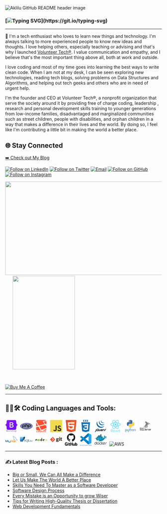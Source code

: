 <img src="https://i.imgur.com/ku0PQm2.png" alt="Aklilu GitHub README header image"> 

### [![Typing SVG](https://readme-typing-svg.demolab.com?font=Fira+Code&pause=1000&color=1A0501&width=800&lines=CALL+ME+CRAZY+BUT+I+LIKE+TO+SEE+OTHER+PEOPLE+HAPPY+AND+SUCCEEDING!)](https://git.io/typing-svg)



<hr>

🚀 I'm a tech enthusiast who loves to learn new things and technology. I'm always talking to more experienced people to know new ideas and thoughts. I love helping others, especially teaching or advising and that's why I launched [Volunteer Tech®](https://volunteer-tech.com/). 
I value communication and empathy, and I believe that's the most important thing above all, both at work and outside. <br>

I love coding and most of my time goes into learning the best ways to write clean code. When I am not at my desk, I can be seen exploring new technologies, reading tech blogs, solving problems on Data Structures and Algorithms, and helping out tech geeks and others who are in need of urgent help.

I'm the founder and CEO at Volunteer Tech®, a nonprofit organization that serve the society around it by providing free of charge coding, leadership , research and personal development skills training to younger generations from low-income families, disadvantaged and marginalized communities such as street children, people with disabilities, and orphan children in a way that makes a difference in their lives and the world. By doing so, I feel like I'm contributing a little bit in making the world a better place.


<h2 align="left">🌐 Stay Connected</h2>
<p><a href="https://volunteer-tech.com/Aklilu">➡️ Check out My Blog</a></p>
<p align="left">
  <a href="https://www.linkedin.com/in/aklilu-mandefro-messele-8a3681194/"><img title="Follow on LinkedIn" src="https://img.shields.io/badge/LinkedIn-0077B5?style=for-the-badge&logo=linkedin&logoColor=white"/></a>
  <a href="https://twitter.com/AkliluMandefro"><img title="Follow on Twitter" src="https://img.shields.io/badge/Twitter-1DA1F2?style=for-the-badge&logo=twitter&logoColor=white"/></a>
  <a href="mailto:aklilu.mandefro@volunteer-tech.com"><img title="Email" src="https://img.shields.io/badge/Gmail-D14836?style=for-the-badge&logo=gmail&logoColor=white"/></a>
  <a href="https://github.com/Aklilu-Mandefro"><img title="Follow on GitHub" src="https://img.shields.io/badge/GitHub-100000?style=for-the-badge&logo=github&logoColor=white"/></a>
  <a href="https://www.instagram.com/aklilumandefro/"><img title="Follow on Instagram" src="https://img.shields.io/badge/Instagram-E4405F?style=for-the-badge&logo=instagram&logoColor=white"/></a>
</p>

</p>
<p align="left"><img src="https://media.giphy.com/media/dWesBcTLavkZuG35MI/giphy.gif" width="600" height="300"  />&nbsp;&nbsp;&nbsp;&nbsp;&nbsp;&nbsp;<img src="https://media.giphy.com/media/M9gbBd9nbDrOTu1Mqx/giphy.gif" width="200" height="300" /></p>
<br>
<p align="left">
<a href="https://www.buymeacoffee.com/Aklilu" target="_blank"><img src="https://cdn.buymeacoffee.com/buttons/default-orange.png" alt="Buy Me A Coffee" height="41" width="174"></a>
</p>
<hr>

## 🧑‍💻🛠 Coding Languages and Tools:
<p>
 <img src="https://github.com/devicons/devicon/blob/master/icons/bootstrap/bootstrap-original-wordmark.svg" title="Bootstrap" alt="Bootstrap" width="40" height="40"/>&nbsp; 
<img src="https://github.com/devicons/devicon/blob/master/icons/php/php-original.svg" title="PHP" alt="PHP" width="40" height="40"/>&nbsp;
<img src="https://github.com/devicons/devicon/blob/master/icons/laravel/laravel-plain-wordmark.svg" title="Laravel" alt="laravel" width="40" height="40"/>&nbsp;
<img src="https://github.com/devicons/devicon/blob/master/icons/javascript/javascript-original.svg" title="JavaScript" alt="JavaScript" width="40" height="40"/>&nbsp;
<img src="https://github.com/devicons/devicon/blob/master/icons/html5/html5-original.svg" title="HTML5" alt="HTML" width="40" height="40"/>&nbsp;
<img src="https://github.com/devicons/devicon/blob/master/icons/css3/css3-plain-wordmark.svg"  title="CSS3" alt="CSS" width="40" height="40"/>&nbsp;
<img src="https://github.com/devicons/devicon/blob/master/icons/jquery/jquery-original-wordmark.svg" title="jQuery" alt="jQeury" width="40" height="40"/>&nbsp; 
<img src="https://github.com/devicons/devicon/blob/master/icons/react/react-original-wordmark.svg" title="React" alt="React " width="40" height="40"/>&nbsp; 
 <img src="https://github.com/devicons/devicon/blob/master/icons/python/python-original-wordmark.svg" title="Python" alt="Python" width="40" height="40"/>&nbsp;
 <img src="https://github.com/devicons/devicon/blob/master/icons/microsoftsqlserver/microsoftsqlserver-plain-wordmark.svg" title="Microsoft SQL"  alt="Microsoft SQL Server" width="40" height="40"/>&nbsp;
<img src="https://github.com/devicons/devicon/blob/master/icons/mysql/mysql-original-wordmark.svg" title="MySQL"  alt="MySQL" width="40" height="40"/>&nbsp;
  <img src="https://github.com/devicons/devicon/blob/master/icons/sqlite/sqlite-original-wordmark.svg" title="sqlite" alt="SQLite" width="40" height="40"/>&nbsp;  
<img src="https://github.com/devicons/devicon/blob/master/icons/nodejs/nodejs-original-wordmark.svg" title="NodeJS" alt="NodeJS" width="40" height="40"/>&nbsp;
<img src="https://github.com/devicons/devicon/blob/master/icons/git/git-original-wordmark.svg" title="Git" alt="Git" width="40" height="40"/>&nbsp;
   <img src="https://github.com/devicons/devicon/blob/master/icons/github/github-original-wordmark.svg" title="GitHub" alt="GitHub" width="40" height="40"/>&nbsp;
    <img src="https://github.com/devicons/devicon/blob/master/icons/vscode/vscode-original-wordmark.svg" title="VS Code" alt="VS Code" width="40" height="40"/>&nbsp;
    <img src="https://github.com/devicons/devicon/blob/master/icons/docker/docker-original-wordmark.svg" title="Docker" alt="Docker" width="40" height="40"/>&nbsp;
    <img src="https://github.com/get-icon/geticon/blob/master/icons/aws.svg" title="AWS" alt="AWS" width="40" height="40"/>&nbsp;
 


</p>

<hr>


### ✍️ Latest Blog Posts : 
- [Big or Small, We Can All Make a Difference](https://volunteer-tech.com/blog/Big-or-Small,-We-Can-All-Make-A-Difference)
- [Let Us Make The World A Better Place](https://volunteer-tech.com/blog/Let-Us-Make-The-World-A-Better-Place)
- [Skills You Need To Master as a Software Developer](https://volunteer-tech.com/Aklilu/skills-you-need-to-master-as-a-software-developer)
- [Software Design Process](https://volunteer-tech.com/Aklilu/software-design-process)
- [Every Mistake is an Opportunity to grow Wiser](https://volunteer-tech.com/Aklilu/every-mistake-is-an-opportunity-to-grow-wiser)
- [Tips for Writing High-Quality Thesis or Dissertation](https://volunteer-tech.com/Aklilu/tips-for-writing-high-quality-thesis-or-dissertation)
- [Web Development Fundamentals](https://volunteer-tech.com/blog/Web-Development-Fundamentals---Part-One)
 <!-- BLOG-POST-LIST:START -->
<!-- BLOG-POST-LIST:END -->

